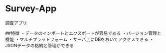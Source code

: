 # Survey-App
調査アプリ

##特徴
・データのインポートとエクスポートが容易である
・バージョン管理と機能
・マルチプラットフォーム
・サーバ上にDBをおいてアクセスできる
・JSONデータの格納と管理ができる
